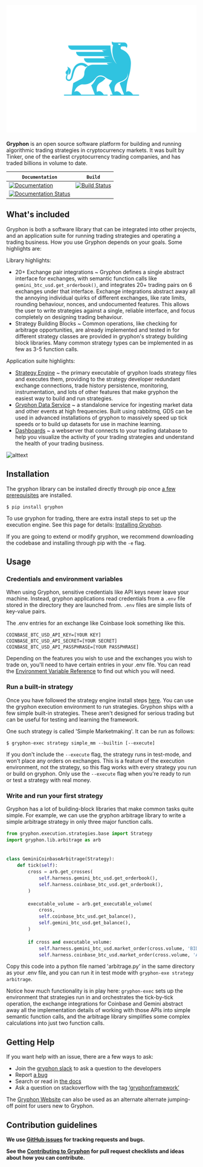 
![alttext](gryphon/dashboards/static/img/gryphon-logo-blue-wide.png)
-----------------

**Gryphon** is an open source software platform for building and running algorithmic trading strategies in cryptocurrency markets. It was built by Tinker, one of the earliest cryptocurrency trading companies, and has traded billions in volume to date.



| **`Documentation`** | **`Build`** |
|---------|--------|
| [![Documentation](https://img.shields.io/badge/api-reference-blue.svg)](https://gryphon.readthedocs.io/en/latest/) | [![Build Status](https://travis-ci.com/garethdmm/gryphon.svg?branch=master)](https://travis-ci.com/garethdmm/gryphon) |
| [![Documentation Status](https://readthedocs.org/projects/gryphon/badge/?version=latest)](https://gryphon.readthedocs.io/en/latest/?badge=latest) |  |

## What's included

Gryphon is both a software library that can be integrated into other projects, and an application suite for running trading strategies and operating a trading business. How you use Gryphon depends on your goals. Some highlights are:

Library highlights:

* 20+ Exchange pair integrations ~ Gryphon defines a single abstract interface for exchanges, with semantic function calls like `gemini_btc_usd.get_orderbook()`, and integrates 20+ trading pairs on 6 exchanges under that interface. Exchange integrations abstract away all the annoying individual quirks of different exchanges, like rate limits, rounding behaviour, nonces, and undocumented features. This allows the user to write strategies against a single, reliable interface, and focus completely on designing trading behaviour.
* Strategy Building Blocks ~ Common operations, like checking for arbitrage opportunities, are already implemented and tested in for different strategy classes are provided in gryphon's strategy building block libraries. Many common strategy types can be implemented in as few as 3-5 function calls.

Application suite highlights:

* [Strategy Engine](https://gryphon.readthedocs.io/en/latest/usage.html#running-strategies) ~ the primary executable of gryphon loads strategy files and executes them, providing to the strategy developer redundant exchange connections, trade history persistence, monitoring, instrumentation, and lots of other features that make gryphon the easiest way to build and run strategies.
* [Gryphon Data Service](https://gryphon.readthedocs.io/en/latest/data_service.html) ~ a standalone service for ingesting market data and other events at high frequencies. Built using rabbitmq, GDS can be used in advanced installations of gryphon to massively speed up tick speeds or to build up datasets for use in machine learning.
* [Dashboards](https://gryphon.readthedocs.io/en/latest/dashboards.html) ~ a webserver that connects to your trading database to help you visualize the activity of your trading strategies and understand the health of your trading business.

![alttext](gryphon/dashboards/static/img/screenshots_together.png)


## Installation

The gryphon library can be installed directly through pip once [a few prerequisites](https://gryphon.readthedocs.io/en/latest/installation.html) are installed.

```shell
$ pip install gryphon
```

To use gryphon for trading, there are extra install steps to set up the execution engine. See this page for details: [Installing Gryphon](https://gryphon.readthedocs.io/en/latest/installation.html#set-up-the-trading-harness).

If you are going to extend or modify gryphon, we recommend downloading the codebase and installing through pip with the `-e` flag.

## Usage

### Credentials and environment variables

When using Gryphon, sensitive credentials like API keys never leave your machine. Instead, gryphon applications read credentials from a `.env` file stored in the directory they are launched from. `.env` files are simple lists of key-value pairs.

The .env entries for an exchange like Coinbase look something like this.

```
COINBASE_BTC_USD_API_KEY=[YOUR KEY]
COINBASE_BTC_USD_API_SECRET=[YOUR SECRET]
COINBASE_BTC_USD_API_PASSPHRASE=[YOUR PASSPHRASE]
```

Depending on the features you wish to use and the exchanges you wish to trade on, you'll need to have certain entries in your .env file. You can read the [Environment Variable Reference](https://gryphon.readthedocs.io/en/latest/environment.html) to find out which you will need.


### Run a built-in strategy

Once you have followed the strategy engine install steps [here](https://gryphon.readthedocs.io/en/latest/usage.html). You can use the gryphon execution environment to run strategies. Gryphon ships with a few simple built-in strategies. These aren't designed for serious trading but can be useful for testing and learning the framework.

One such strategy is called 'Simple Marketmaking'. It can be run as follows:

```shell
$ gryphon-exec strategy simple_mm --builtin [--execute]
```

If you don't include the `--execute` flag, the strategy runs in test-mode, and won't place any orders on exchanges. This is a feature of the execution environment, not the strategy, so this flag works with every strategy you run or build on gryphon. Only use the `--execute` flag when you're ready to run or test a strategy with real money.

### Write and run your first strategy

Gryphon has a lot of building-block libraries that make common tasks quite simple. For example, we can use the gryphon arbitrage library to write a simple arbitrage strategy in only three major function calls.

```python
from gryphon.execution.strategies.base import Strategy
import gryphon.lib.arbitrage as arb


class GeminiCoinbaseArbitrage(Strategy):
    def tick(self):
        cross = arb.get_crosses(
            self.harness.gemini_btc_usd.get_orderbook(),
            self.harness.coinbase_btc_usd.get_orderbook(),
        )

        executable_volume = arb.get_executable_volume(
            cross,
            self.coinbase_btc_usd.get_balance(),
            self.gemini_btc_usd.get_balance(),
        )

        if cross and executable_volume:
            self.harness.gemini_btc_usd.market_order(cross.volume, 'BID')
            self.harness.coinbase_btc_usd.market_order(cross.volume, 'ASK')
```

Copy this code into a python file named 'arbitrage.py' in the same directory as your .env file, and you can run it in test mode with `gryphon-exe strategy arbitrage`.

Notice how much functionality is in play here: `gryphon-exec` sets up the environment that strategies run in and orchestrates the tick-by-tick operation, the exchange integrations for Coinbase and Gemini abstract away all the implementation details of working with those APIs into simple semantic function calls, and the arbitrage library simplifies some complex calculations into just two function calls.

## Getting Help

If you want help with an issue, there are a few ways to ask:

* Join the [gryphon slack](https://join.slack.com/t/gryphonframework/shared_invite/enQtNjYxNjEzNTUzNzY0LTA5MWExYWM4ZTk1YTg1MzVjMTkwMDU4ZTA5ZWVmYWJmZjk1MTQ3MjdkNmZiNDQ1ODRjM2U2MTBhMjc5YWIzYWM) to ask a question to the developers
* Report [a bug](https://github.com/garethdmm/gryphon/issues)
* Search or read in [the docs](https://gryphon.readthedocs.io/en/latest/)
* Ask a question on stackoverflow with the tag [‘gryphonframework’](https://stackoverflow.com/questions/tagged/gryphonframework)

The [Gryphon Website](https://www.gryphonframework.org) can also be used as an alternate alternate jumping-off point for users new to Gryphon. 

## Contribution guidelines

**We use [GitHub issues](https://github.com/garethdmm/gryphon/issues) for
tracking requests and bugs.**

**See the [Contributing to Gryphon](https://gryphon.readthedocs.io/en/latest/contributing.html) for pull request checklists and ideas about how you can contribute.**



